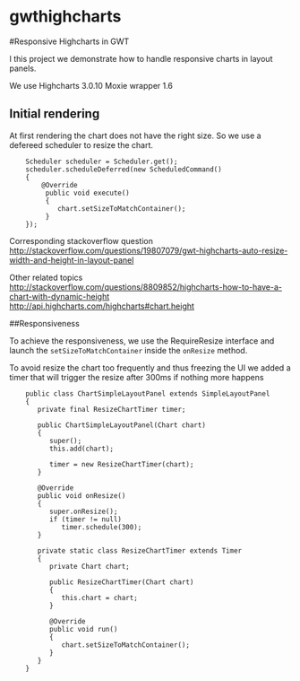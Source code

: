 gwthighcharts
=============

#Responsive Highcharts in GWT

I this project we demonstrate how to handle responsive charts in layout panels.

We use Highcharts 3.0.10
Moxie wrapper 1.6

## Initial rendering
At first rendering the chart does not have the right size. So we use a defereed scheduler to resize the chart.

        
        Scheduler scheduler = Scheduler.get();
        scheduler.scheduleDeferred(new ScheduledCommand()
        {
            @Override
             public void execute()
             {
                chart.setSizeToMatchContainer();
             }
        });

Corresponding stackoverflow question
http://stackoverflow.com/questions/19807079/gwt-highcharts-auto-resize-width-and-height-in-layout-panel

Other related topics
http://stackoverflow.com/questions/8809852/highcharts-how-to-have-a-chart-with-dynamic-height
http://api.highcharts.com/highcharts#chart.height

##Responsiveness

To achieve the responsiveness, we use the RequireResize interface and launch the `setSizeToMatchContainer`  inside the `onResize` method.

To avoid resize the chart too frequently and thus freezing the UI we added a timer that will trigger the resize after 300ms if nothing more happens

        public class ChartSimpleLayoutPanel extends SimpleLayoutPanel
        {
           private final ResizeChartTimer timer;
        
           public ChartSimpleLayoutPanel(Chart chart)
           {
              super();
              this.add(chart);
        
              timer = new ResizeChartTimer(chart);
           }
        
           @Override
           public void onResize()
           {
              super.onResize();
              if (timer != null)
                 timer.schedule(300);
           }
        
           private static class ResizeChartTimer extends Timer
           {
              private Chart chart;
        
              public ResizeChartTimer(Chart chart)
              {
                 this.chart = chart;
              }
        
              @Override
              public void run()
              {
                 chart.setSizeToMatchContainer();
              }
           }
        }


